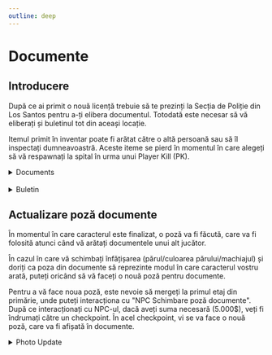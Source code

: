 ```yaml
---
outline: deep
---
```


# Documente

## Introducere

După ce ai primit o nouă licență trebuie să te prezinți la Secția de Poliție din Los Santos pentru a-ți elibera documentul. Totodată este necesar să vă eliberați și buletinul tot din aceași locație.

Itemul primit în inventar poate fi arătat către o altă persoană sau să îl inspectați dumneavoastră. Aceste iteme se pierd în momentul în care alegeți să vă respawnați la spital în urma unui Player Kill (PK).

<details>
  <summary>Documents</summary>
  <img src="https://assets.b-zone.ro/wiki/document-items.png" alt="Car Tuning Centers">
</details>

<br/>

<details>
  <summary>Buletin</summary>
  <img src="https://assets.b-zone.ro/wiki/buletin.png" alt="Car Tuning Centers">
</details>

## Actualizare poză documente

În momentul în care caracterul este finalizat, o poză va fi făcută, care va fi folosită atunci când vă arătați documentele unui alt jucător.

În cazul în care vă schimbați înfățișarea (părul/culoarea părului/machiajul) și doriți ca poza din documente să reprezinte modul în care caracterul vostru arată, puteți oricând să vă faceți o nouă poză pentru documente.

Pentru a vă face noua poză, este nevoie să mergeți la primul etaj din primărie, unde puteți interacționa cu "NPC Schimbare poză documente". După ce interacționați cu NPC-ul, dacă aveți suma necesară (5.000$), veți fi îndrumați către un checkpoint. În acel checkpoint, vi se va face o nouă poză, care va fi afișată în documente.

<details>
  <summary>Photo Update</summary>
  <img src="https://assets.b-zone.ro/wiki/update-doc-photo.gif" alt="Car Tuning Centers">
</details>